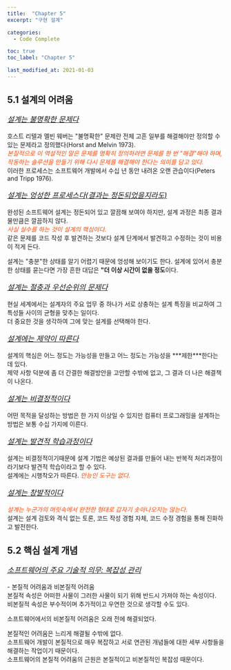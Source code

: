```yaml
---
title:  "Chapter 5"
excerpt: "구현 설계"

categories:
  - Code Complete

toc: true
toc_label: "Chapter 5"

last_modified_at: 2021-01-03
---
```


## 5.1 설계의 어려움
<p style = "font-size: 17px;"><u><i>설계는 불명확한 문제다</i></u></p>
호스트 리텔과 멜빈 웨버는 "불명확한" 문제란 전체 고흔 일부를 해결해야만 정의할 수 있는 문제라고 정의했다(Horst and Melvin 1973).<br>
<i style="color: #FF4500;">본질적으로 이 역설적인 말은 문제를 명확히 정의하려면 문제를 한 번 "해결"해야 하며, 작동하는 솔루션을 만들기 위해 다시 문제를 해결해야 한다는 의미를 담고 있다.</i><br>
이러한 프로세스는 소프트웨어 개발에서 수십 년 동안 내려온 오랜 관습이다(Peters and Tripp 1976).

<p style = "font-size: 17px;"><u><i>설계는 엉성한 프로세스다(결과는 정돈되었을지라도)</i></u></p>
완성된 소프트웨어 설계는 정돈되어 있고 깔끔해 보여야 하지만, 설계 과정은 최종 결과물만큼은 깔끔하지 않다.<br>
<i style="color: #FF4500;">사실 실수를 하는 것이 설계의 핵심이다.</i><br>
같은 문제를 코드 작성 후 발견하는 것보다 설계 단계에서 발견하고 수정하는 것이 비용이 적게 든다.

설계는 "충분"한 상태를 알기 어렵기 때문에 엉성해 보이기도 한다.
설계에 있어서 충분한 상태를 묻는다면 가장 흔한 대답은 **"더 이상 시간이 없을 정도**이다.

<p style = "font-size: 17px;"><u><i>설계는 절충과 우선순위의 문제다</i></u></p>
현실 세계에서는 설계자의 주요 업무 중 하나가 서로 상충하는 설계 특징을 비교하여 그 특성들 사이의 균형을 맞추는 일이다.<br>
더 중요한 것을 생각하여 그에 맞는 설계를 선택해야 한다.

<p style = "font-size: 17px;"><u><i>설계에는 제약이 따른다</i></u></p>
설계의 핵심은 어느 정도는 가능성을 만들고 어느 정도는 가능성을 ***제한***한다는 데 있다.<br>
제약 사항 덕분에 좀 더 간결한 해결방안을 고안할 수밖에 없고, 그 결과 더 나은 해결책이 나온다.

<p style = "font-size: 17px;"><u><i>설계는 비결정적이다</i></u></p>
어떤 목적을 달성하는 방법은 한 가지 이상일 수 있지만 컴퓨터 프로그래밍을 설계하는 방법은 보통 수십 가지에 이른다.

<p style = "font-size: 17px;"><u><i>설계는 발견적 학습과정이다</i></u></p>
설계는 비결정적이기때문에 설계 기법은 예상된 결과를 만들어 내는 반복적 처리과정이라기보다 발견적 학습이라고 할 수 있다.<br>
설계에는 시행착오가 따른다. <i style="color: #FF4500;">만능인 도구는 없다.</i>

<p style = "font-size: 17px;"><u><i>설계는 창발적이다</i></u></p>
<i style="color: #FF4500;">설계는 누군가의 머릿속에서 완전한 형태로 갑자기 솟아나오지는 않는다.</i><br>
설계는 설계 검토와 격식 없는 토론, 코드 작성 경험 자체, 코드 수정 경험을 통해 진화하고 발전한다.

## 5.2 핵심 설계 개념
<p style = "font-size: 17px;"><u><i>소프트웨어의 주요 기술적 의무: 복잡성 관리</i></u></p>
- 본질적 어려움과 비본질적 어려움<br>
본질적 속성은 어떠한 사물이 그러한 사물이 되기 위해 반드시 가져야 하는 속성이다.<br>
비본질적 속성은 부수적이며 추가적이고 우연한 것으로 생각할 수도 있다.

소프트웨어에서의 비본질적 어려움은 오래 전에 해결되었다.

본질적인 어려움은 느리게 해결될 수밖에 없다.<br>
소프트웨어 개발이 본질적으로 매우 복잡하고 서로 연관된 개념들에 대한 세부 사항들을 해결하는 작업이기 때문이다.<br>
소프트웨어의 본질적 어려움의 근원은 본질적이고 비본질적인 복잡성 때문이다.